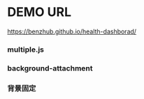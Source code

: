 # DEMO URL

<https://benzhub.github.io/health-dashborad/>

### multiple.js

### background-attachment

### 背景固定

